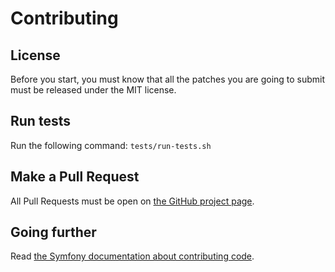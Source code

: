 # Contributing

## License

Before you start, you must know that all the patches you are going to submit must be released under the MIT license.

## Run tests

Run the following command: `tests/run-tests.sh`

## Make a Pull Request

All Pull Requests must be open on [the GitHub project page](https://github.com/api-platform/schema-generator).

## Going further

Read [the Symfony documentation about contributing code](https://symfony.com/doc/current/contributing/code/patches.html).
